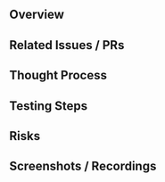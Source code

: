 ## Overview
<!-- Provide a brief overview of your changes. -->

## Related Issues / PRs
<!-- If applicable, link to any related issues or PRs. -->

## Thought Process
<!-- Describe the reasoning behind your changes. -->

## Testing Steps
<!-- Describe the steps needed to test your changes. -->

## Risks
<!-- Describe any risks involved in implementing your changes. -->

## Screenshots / Recordings
<!-- If applicable, add screenshots or recordings to help explain your changes. -->
